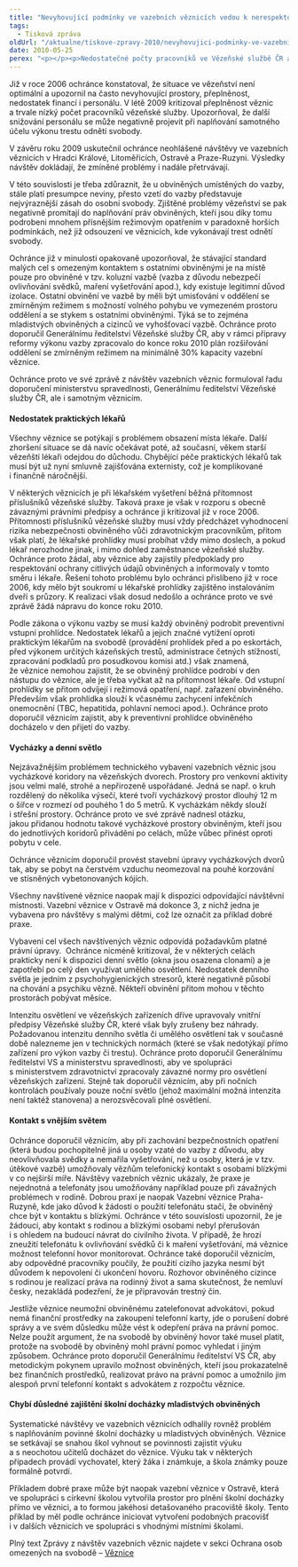 ```yaml
---
title: "Nevyhovující podmínky ve vazebních věznicích vedou k nerespektování práv obviněných"
tags:
  - Tisková zpráva
oldUrl: "/aktualne/tiskove-zpravy-2010/nevyhovujici-podminky-ve-vazebnich-veznicich-vedou-k-nerespektovani-prav-obvinenych"
date: 2010-05-25
perex: "<p></p><p>Nedostatečné počty pracovníků ve Vězeňské službě ČR a rovněž nedostatečná kapacita věznic mají za následek nekvalitní naplňování práv obviněných, ale mají rovněž potenciál ohrozit i bezpečnost. Systematické návštěvy ve vazebních věznicích ukázaly, že v posledních čtyřech letech k žádnému posunu zatím nedošlo.</p>"
---
```


<!-- imported from the old website -->

<p></p><p>Již v roce 2006 ochránce konstatoval, že situace ve vězeňství není optimální a upozornil na často nevyhovující prostory, přeplněnost, nedostatek financí i personálu. V létě 2009 kritizoval přeplněnost věznic a trvale nízký počet pracovníků vězeňské služby. Upozorňoval, že další snižování personálu se může negativně projevit při naplňování samotného účelu výkonu trestu odnětí svobody.  </p><p>V závěru roku 2009 uskutečnil ochránce neohlášené návštěvy ve vazebních věznicích v Hradci Králové, Litoměřicích, Ostravě a Praze-Ruzyni. Výsledky návštěv dokládají, že zmíněné problémy i nadále přetrvávají. </p><p>V této souvislosti je třeba zdůraznit, že u obviněných umístěných do vazby, stále platí presumpce neviny, přesto vzetí do vazby představuje nejvýraznější zásah do osobní svobody. Zjištěné problémy vězeňství se pak negativně promítají do naplňování práv obviněných, kteří jsou díky tomu podrobeni mnohem přísnějším režimovým opatřením v paradoxně horších podmínkách, než již odsouzení ve věznicích, kde vykonávají trest odnětí svobody.</p><p>Ochránce již v minulosti opakovaně upozorňoval, že stávající standard malých cel s omezeným kontaktem s ostatními obviněnými je na místě pouze pro obviněné v tzv. koluzní vazbě (vazba z důvodu nebezpečí ovlivňování svědků, maření vyšetřování apod.), kdy existuje legitimní důvod izolace. Ostatní obvinění ve vazbě by měli být umisťování v oddělení se zmírněným režimem s možností volného pohybu ve vymezeném prostoru oddělení a se stykem s ostatními obviněnými. Týká se to zejména mladistvých obviněných a cizinců ve vyhošťovací vazbě. Ochránce proto doporučil Generálnímu ředitelství Vězeňské služby ČR, aby v rámci přípravy reformy výkonu vazby zpracovalo do konce roku 2010 plán rozšiřování oddělení se zmírněným režimem na minimálně 30% kapacity vazební věznice.</p><p>Ochránce proto ve své zprávě z návštěv vazebních věznic formuloval řadu doporučení ministerstvu spravedlnosti, Generálnímu ředitelství Vězeňské služby ČR, ale i samotným věznicím. </p><h4>Nedostatek praktických lékařů</h4><p>Všechny věznice se potýkají s problémem obsazení místa lékaře. Další zhoršení situace se dá navíc očekávat poté, až současní, věkem starší vězeňští lékaři odejdou do důchodu. Chybějící péče praktických lékařů tak musí být už nyní smluvně zajišťována externisty, což je komplikované i finančně náročnější. </p><p>V některých věznicích je při lékařském vyšetření běžná přítomnost příslušníků vězeňské služby. Taková praxe je však v rozporu s obecně závaznými právními předpisy a ochránce ji kritizoval již v roce 2006. Přítomnosti příslušníků vězeňské služby musí vždy předcházet vyhodnocení rizika nebezpečnosti obviněného vůči zdravotnickým pracovníkům, přitom však platí, že lékařské prohlídky musí probíhat vždy mimo doslech, a pokud lékař nerozhodne jinak, i mimo dohled zaměstnance vězeňské služby. Ochránce proto žádal, aby věznice aby zajistily předpoklady pro respektování ochrany citlivých údajů obviněných a informovaly v tomto směru i lékaře. Řešení tohoto problému bylo ochránci přislíbeno již v roce 2006, kdy mělo být soukromí u lékařské prohlídky zajištěno instalováním dveří s průzory. K realizaci však dosud nedošlo a ochránce proto ve své zprávě žádá nápravu do konce roku 2010. </p><p>Podle zákona o výkonu vazby se musí každý obviněný podrobit preventivní vstupní prohlídce. Nedostatek lékařů a jejich značné vytížení oproti praktickým lékařům na svobodě (provádění prohlídek před a po eskortách, před výkonem určitých kázeňských trestů, administrace četných stížností, zpracování podkladů pro posudkovou komisi atd.) však znamená, že věznice nemohou zajistit, že se obviněný prohlídce podrobí v den nástupu do věznice, ale je třeba vyčkat až na přítomnost lékaře. Od vstupní prohlídky se přitom odvíjejí i režimová opatření, např. zařazení obviněného. Především však prohlídka slouží k včasnému zachycení infekčních onemocnění (TBC, hepatitida, pohlavní nemoci apod.). Ochránce proto doporučil věznicím zajistit, aby k preventivní prohlídce obviněného docházelo v den přijetí do vazby.</p><h4>Vycházky a denní světlo</h4><p>Nejzávažnějším problémem technického vybavení vazebních věznic jsou vycházkové koridory na vězeňských dvorech. Prostory pro venkovní aktivity jsou velmi malé, strohé a nepřirozeně uspořádané. Jedná se např. o kruh rozdělený do několika výsečí, které tvoří vycházkový prostor dlouhý 12 m o šířce v rozmezí od pouhého 1 do 5 metrů. K vycházkám někdy slouží i střešní prostory. Ochránce proto ve své zprávě nadnesl otázku, jakou přidanou hodnotu takové vycházkové prostory obviněným, kteří jsou do jednotlivých koridorů přiváděni po celách, může vůbec přinést oproti pobytu v cele. </p><p>Ochránce věznicím doporučil provést stavební úpravy vycházkových dvorů tak, aby se pobyt na čerstvém vzduchu neomezoval na pouhé korzování ve stísněných vybetonovaných kójích.</p><p>Všechny navštívené věznice naopak mají k dispozici odpovídající návštěvní místnosti. Vazební věznice v Ostravě má dokonce 3, z nichž jedna je vybavena pro návštěvy s malými dětmi, což lze označit za příklad dobré praxe.</p><p>Vybavení cel všech navštívených věznic odpovídá požadavkům platné právní úpravy.  Ochránce nicméně kritizoval, že v některých celách prakticky není k dispozici denní světlo (okna jsou osazena clonami) a je zapotřebí po celý den využívat umělého osvětlení. Nedostatek denního světla je jedním z psychohygienických stresorů, které negativně působí na chování a psychiku vězně. Někteří obvinění přitom mohou v těchto prostorách pobývat měsíce.</p><p>Intenzitu osvětlení ve vězeňských zařízeních dříve upravovaly vnitřní předpisy Vězeňské služby ČR, které však byly zrušeny bez náhrady. Požadovanou intenzitu denního světla či umělého osvětlení tak v současné době nalezneme jen v technických normách (které se však nedotýkají přímo zařízení pro výkon vazby či trestu). Ochránce proto doporučil Generálnímu ředitelství VS a ministerstvu spravedlnosti, aby ve spolupráci s ministerstvem zdravotnictví zpracovaly závazné normy pro osvětlení vězeňských zařízení. Stejně tak doporučil věznicím, aby při nočních kontrolách používaly pouze noční světlo (jehož maximální možná intenzita není taktéž stanovena) a nerozsvěcovali plné osvětlení.</p><h4>Kontakt s vnějším světem</h4><p>Ochránce doporučil věznicím, aby při zachování bezpečnostních opatření (která budou pochopitelně jiná u osoby vzaté do vazby z důvodu, aby neovlivňovala svědky a nemařila vyšetřování, než u osoby, která je v tzv. útěkové vazbě) umožňovaly vězňům telefonický kontakt s osobami blízkými v co nejširší míře. Návštěvy vazebních věznic ukázaly, že praxe je nejednotná a telefonáty jsou umožňovány například pouze při závažných problémech v rodině. Dobrou praxí je naopak Vazební věznice Praha-Ruzyně, kde jako důvod k žádosti o použití telefonátu stačí, že obviněný chce být v kontaktu s blízkými. Ochránce v této souvislosti upozornil, že je žádoucí, aby kontakt s rodinou a blízkými osobami nebyl přerušován i s ohledem na budoucí návrat do civilního života. V případě, že hrozí zneužití telefonátu k ovlivňování svědků či k maření vyšetřování, má věznice možnost telefonní hovor monitorovat. Ochránce také doporučil věznicím, aby odpovědné pracovníky poučily, že použití cizího jazyka nesmí být důvodem k nepovolení či ukončení hovoru. Rozhovor obviněného cizince s rodinou je realizací práva na rodinný život a sama skutečnost, že nemluví česky, nezakládá podezření, že je připravován trestný čin.</p><p>Jestliže věznice neumožní obviněnému zatelefonovat advokátovi, pokud nemá finanční prostředky na zakoupení telefonní karty, jde o porušení dobré správy a ve svém důsledku může vést k odepření práva na právní pomoc. Nelze použít argument, že na svobodě by obviněný hovor také musel platit, protože na svobodě by obviněný mohl právní pomoc vyhledat i jiným způsobem. Ochránce proto doporučil Generálnímu ředitelství VS ČR, aby metodickým pokynem upravilo možnost obviněných, kteří jsou prokazatelně bez finančních prostředků, realizovat právo na právní pomoc a umožnilo jim alespoň první telefonní kontakt s advokátem z rozpočtu věznice.</p><h4>Chybí důsledné zajištění školní docházky mladistvých obviněných</h4><p>Systematické návštěvy ve vazebních věznicích odhalily rovněž problém s naplňováním povinné školní docházky u mladistvých obviněných. Věznice se setkávají se snahou škol vyhnout se povinnosti zajistit výuku a s neochotou učitelů docházet do věznice. Výuku tak v některých případech provádí vychovatel, který žáka i známkuje, a škola známky pouze formálně potvrdí. </p><p>Příkladem dobré praxe může být naopak vazební věznice v Ostravě, která ve spolupráci s církevní školou vytvořila prostor pro plnění školní docházky přímo ve věznici, a to formou jakéhosi detašovaného pracoviště školy. Tento příklad by měl podle ochránce iniciovat vytvoření podobných pracovišť i v dalších věznicích ve spolupráci s vhodnými místními školami.</p><p>Plný text Zprávy z návštěv vazebních věznic najdete v sekci Ochrana osob omezených na svobodě – <a href="https://www.ochrance.cz/ochrana-osob-omezenych-na-svobode/zarizeni/veznice/">Věznice</a></p>
